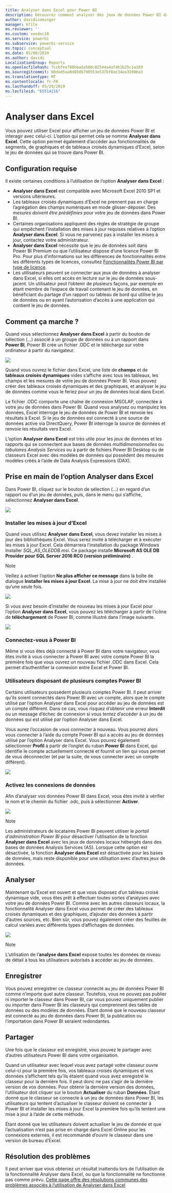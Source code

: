 ```yaml
---
title: Analyser dans Excel pour Power BI
description: Découvrez comment analyser des jeux de données Power BI dans Excel
author: davidiseminger
manager: kfile
ms.reviewer: ''
ms.custom: seodec18
ms.service: powerbi
ms.subservice: powerbi-service
ms.topic: conceptual
ms.date: 05/08/2019
ms.author: davidi
LocalizationGroup: Reports
ms.openlocfilehash: 7ccbfee788bbada580c02544a4af4b1b25c1a169
ms.sourcegitcommit: 60dad5aa0d85db790553e537bf8ac34ee3289ba3
ms.translationtype: MT
ms.contentlocale: fr-FR
ms.lasthandoff: 05/29/2019
ms.locfileid: "65514216"
---
```

# <a name="analyze-in-excel"></a>Analyser dans Excel
Vous pouvez utiliser Excel pour afficher un jeu de données Power BI et interagir avec celui-ci. L’option qui permet cela se nomme **Analyser dans Excel**. Cette option permet également d’accéder aux fonctionnalités de segments, de graphiques et de tableaux croisés dynamiques d’Excel, selon le jeu de données qui se trouve dans Power BI.

## <a name="requirements"></a>Configuration requise
Il existe certaines conditions à l’utilisation de l’option **Analyser dans Excel** :

* **Analyser dans Excel** est compatible avec Microsoft Excel 2010 SP1 et versions ultérieures.
* Les tableaux croisés dynamiques d’Excel ne prennent pas en charge l’agrégation des champs numériques en mode glisser-déposer. Des *mesures doivent être prédéfinies* pour votre jeu de données dans Power BI.
* Certaines organisations appliquent des règles de stratégie de groupe qui empêchent l’installation des mises à jour requises relatives à l’option **Analyser dans Excel**. Si vous ne parvenez pas à installer les mises à jour, contactez votre administrateur.
* **Analyser dans Excel** nécessite que le jeu de données soit dans Power BI Premium ou que l’utilisateur dispose d’une licence Power BI Pro. Pour plus d’informations sur les différences de fonctionnalités entre les différents types de licences, consultez [Fonctionnalités Power BI par type de licence](service-features-license-type.md). 
* Les utilisateurs peuvent se connecter aux jeux de données à analyser dans Excel, si elles ont accès en lecture sur le jeu de données sous-jacent.  Un utilisateur peut l’obtenir de plusieurs façons, par exemple en étant membre de l’espace de travail contenant le jeu de données, en bénéficiant du partage d’un rapport ou tableau de bord qui utilise le jeu de données ou en ayant l’autorisation d’accès à une application qui contient le jeu de données.

## <a name="how-does-it-work"></a>Comment ça marche ?
Quand vous sélectionnez **Analyser dans Excel** à partir du bouton de sélection (...) associé à un groupe de données ou à un rapport dans **Power BI**, Power BI crée un fichier .ODC et le télécharge sur votre ordinateur à partir du navigateur.

![](media/service-analyze-in-excel/power-bi-analyze-in-excel.png)

Quand vous ouvrez le fichier dans Excel, une liste de **champs** et de **tableaux croisés dynamiques** vides s’affiche avec tous les tableaux, les champs et les mesures de votre jeu de données Power BI. Vous pouvez créer des tableaux croisés dynamiques et des graphiques, et analyser le jeu de données comme vous le feriez pour un jeu de données local dans Excel.

Le fichier .ODC comporte une chaîne de connexion MSOLAP, connectée à votre jeu de données dans Power BI. Quand vous analysez ou manipulez les données, Excel interroge le jeu de données de Power BI et renvoie les résultats à Excel. Si le jeu de données est connecté à une source de données active via DirectQuery, Power BI interroge la source de données et renvoie les résultats vers Excel.

L’option **Analyser dans Excel** est très utile pour les jeux de données et les rapports qui se connectent aux bases de données *multidimensionnelles* ou *tabulaires Analysis Services* ou à partir de fichiers Power BI Desktop ou de classeurs Excel avec des modèles de données qui possèdent des mesures modèles créés à l’aide de Data Analysis Expressions (DAX).

## <a name="get-started-with-analyze-in-excel"></a>Prise en main de l’option Analyser dans Excel
Dans Power BI, cliquez sur le bouton de sélection (...) en regard d’un rapport ou d’un jeu de données, puis, dans le menu qui s’affiche, sélectionnez **Analyser dans Excel**.

![](media/service-analyze-in-excel/power-bi-analyze-menu.png)

### <a name="install-excel-updates"></a>Installer les mises à jour d’Excel
Quand vous utilisez **Analyser dans Excel**, vous devez installer les mises à jour des bibliothèques Excel. Vous serez invité à télécharger et à exécuter les mises à jour Excel. Cela démarrera l’installation du package Windows Installer *SQL_AS_OLEDDB.msi*. Ce package installe **Microsoft AS OLE DB Provider pour SQL Server 2016 RC0 (version préliminaire)** .

> [!NOTE]
> Veillez à activer l’option **Ne plus afficher ce message** dans la boîte de dialogue **Installer les mises à jour Excel**. La mise à jour ne doit être installée qu’une seule fois.
> 
> 

![](media/service-analyze-in-excel/pbi_anlz_excel_dontshow.png)

Si vous avez besoin d’installer de nouveau les mises à jour Excel pour l’option **Analyser dans Excel**, vous pouvez les télécharger à partir de l’icône de **téléchargement** de Power BI, comme illustré dans l’image suivante.

![](media/service-analyze-in-excel/pbi_anlz_excel_download_again.png)

### <a name="sign-in-to-power-bi"></a>Connectez-vous à Power BI
Même si vous êtes déjà connecté à Power BI dans votre navigateur, vous êtes invité à vous connecter à Power BI avec votre compte Power BI la première fois que vous ouvrez un nouveau fichier .ODC dans Excel. Cela permet d’authentifier la connexion entre Excel et Power BI.

### <a name="users-with-multiple-power-bi-accounts"></a>Utilisateurs disposant de plusieurs comptes Power BI
Certains utilisateurs possèdent plusieurs comptes Power BI. Il peut arriver qu’ils soient connectés dans Power BI avec un compte, alors que le compte utilisé par l’option Analyser dans Excel pour accéder au jeu de données est un compte différent. Dans ce cas, vous risquez d’obtenir une erreur **Interdit** ou un message d’échec de connexion si vous tentez d’accéder à un jeu de données qui est utilisé par l’option Analyser dans Excel.

Vous aurez l’occasion de vous connecter à nouveau. Vous pourrez alors vous connecter à l’aide du compte Power BI qui a accès au jeu de données utilisé par l’option Analyser dans Excel. Vous pouvez également sélectionner **Profil** à partir de l’onglet du ruban **Power BI** dans Excel, qui identifie le compte actuellement connecté et fournit un lien qui vous permet de vous déconnecter (et par la suite, de vous connecter avec un compte différent).

![](media/service-analyze-in-excel/pbi_anlz_excel_profile.png)

### <a name="enable-data-connections"></a>Activez les connexions de données
Afin d’analyser vos données Power BI dans Excel, vous êtes invité à vérifier le nom et le chemin du fichier .odc, puis à sélectionner **Activer**.

![](media/service-analyze-in-excel/pbi_anlz_excel_enable.png)

> [!NOTE]
> Les administrateurs de locataires Power BI peuvent utiliser le *portail d’administration Power BI* pour désactiver l’utilisation de la fonction **Analyser dans Excel** avec les jeux de données locaux hébergés dans des bases de données Analysis Services (AS). Lorsque cette option est désactivée, la fonction **Analyser dans Excel** est désactivée pour les bases de données, mais reste disponible pour une utilisation avec d’autres jeux de données.
> 
> 

## <a name="analyze-away"></a>Analyser
Maintenant qu’Excel est ouvert et que vous disposez d’un tableau croisé dynamique vide, vous êtes prêt à effectuer toutes sortes d’analyses avec votre jeu de données Power BI. Comme avec les autres classeurs locaux, la fonctionnalité Analyser dans Excel vous permet de créer des tableaux croisés dynamiques et des graphiques, d’ajouter des données à partir d’autres sources, etc. Bien sûr, vous pouvez également créer des feuilles de calcul variées avec différents types d’affichages de données.

![](media/service-analyze-in-excel/pbi_anlz_excel_chart.png)

> [!NOTE]
> L’utilisation de l’**analyse dans Excel** expose toutes les données de niveau de détail à tous les utilisateurs autorisés à accéder au jeu de données.
> 
> 

## <a name="save"></a>Enregistrer
Vous pouvez enregistrer ce classeur connecté au jeu de données Power BI comme n’importe quel autre classeur. Toutefois, vous ne pouvez pas publier ni importer le classeur dans Power BI, car vous pouvez uniquement publier ou importer dans Power BI les classeurs qui comprennent des tables de données ou des modèles de données. Étant donné que le nouveau classeur est connecté au jeu de données dans Power BI, la publication ou l’importation dans Power BI seraient redondantes.

## <a name="share"></a>Partager
Une fois que le classeur est enregistré, vous pouvez le partager avec d’autres utilisateurs Power BI dans votre organisation.

Quand un utilisateur avec lequel vous avez partagé votre classeur ouvre celui-ci pour la première fois, vos tableaux croisés dynamiques et vos données s’affichent tels qu’ils étaient quand vous avez enregistré le classeur pour la dernière fois. Il peut donc ne pas s’agir de la dernière version de vos données. Pour obtenir la dernière version des données, l’utilisateur doit cliquer sur le bouton **Actualiser** du ruban **Données**. Étant donné que le classeur se connecte à un jeu de données dans Power BI, les utilisateurs qui tentent d’actualiser le classeur doivent se connecter à Power BI et installer les mises à jour Excel la première fois qu’ils tentent une mise à jour à l’aide de cette méthode.

Étant donné que les utilisateurs doivent actualiser le jeu de donnée et que l’actualisation n’est pas prise en charge dans Excel Online pour les connexions externes, il est recommandé d’ouvrir le classeur dans une version de bureau d’Excel.

## <a name="troubleshooting"></a>Résolution des problèmes
Il peut arriver que vous obteniez un résultat inattendu lors de l’utilisation de la fonctionnalité Analyser dans Excel, ou que la fonctionnalité ne fonctionne pas comme prévu. [Cette page offre des résolutions communes des problèmes associés à l’utilisation de Analyser dans Excel](desktop-troubleshooting-analyze-in-excel.md)
